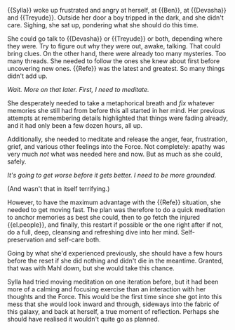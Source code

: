 {{Sylla}} woke up frustrated and angry at herself, at {{Ben}}, at {{Devasha}} and
{{Treyude}}. Outside her door a boy tripped in the dark, and she didn't care.
Sighing, she sat up, pondering what she should do this time.

She could go talk to {{Devasha}} or {{Treyude}} or both, depending where they
were. Try to figure out why they were out, awake, talking. That could bring
clues. On the other hand, there were already too many mysteries. Too many
threads. She needed to follow the ones she knew about first before uncovering
new ones. {{Refe}} was the latest and greatest. So many things didn't add up.

_Wait. More on that later. First, I need to meditate._

She desperately needed to take a metaphorical breath and _fix_ whatever
memories she still had from before this all started in her mind. Her previous
attempts at remembering details highlighted that things were fading already,
and it had only been a few dozen hours, all up.

Additionally, she needed to meditate and release the anger, fear, frustration,
grief, and various other feelings into the Force. Not completely: apathy was
very much _not_ what was needed here and now. But as much as she could, safely.

_It's going to get worse before it gets better. I need to be more grounded._

(And wasn't that in itself terrifying.)

However, to have the maximum advantage with the {{Refe}} situation, she needed
to get moving fast. The plan was therefore to do a quick meditation to anchor
memories as best she could, then to go fetch the injured {{el.people}}, and
finally, this restart if possible or the one right after if not, do a full,
deep, cleansing and refreshing dive into her mind. Self-preservation and
self-care both.

Going by what she'd experienced previously, she should have a few hours before
the reset if she did nothing and didn't die in the meantime. Granted, that was
with Mahl down, but she would take this chance. 

Sylla had tried moving meditation on one iteration before, but it had been more
of a calming and focusing exercise than an interaction with her thoughts and
the Force. This would be the first time since she got into this mess that she
would look inward and through, sideways into the fabric of this galaxy, and
back at herself, a true moment of reflection. Perhaps she should have realised
it wouldn't quite go as planned.
